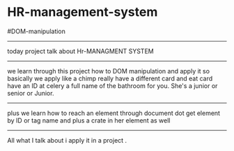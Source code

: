 # HR-management-system

#DOM-manipulation

------------------------------------
today project talk about Hr-MANAGMENT SYSTEM 




----------------------------
we learn through this project how to DOM manipulation and apply it so basically we apply like a chimp really have a different card and eat card have an ID at celery a full name of the bathroom for you. She's a junior or senior or Junior.


--------------------------------------------------
plus we learn how to reach an element through document dot get element by ID or tag name and plus a crate in her element as well

---------------------------------------
All what I talk about i apply it in a project .


